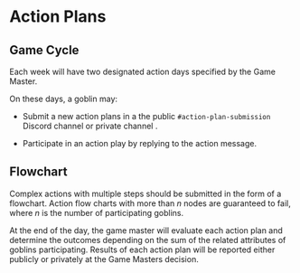 # Action Plans

## Game Cycle
Each week will have two designated action days specified by the Game Master.

On these days, a goblin may:

- Submit a new action plans in a the public `#action-plan-submission` Discord channel or private channel .

- Participate in an action play by replying to the action message.

## Flowchart
Complex actions with multiple steps should be submitted in the form of a flowchart. Action flow charts with more than *n* nodes are guaranteed to fail, where *n* is the number of participating goblins.

At the end of the day, the game master will evaluate each action plan and determine the outcomes depending on the sum of the related attributes of goblins participating. Results of each action plan will be reported either publicly or privately at the Game Masters decision.
